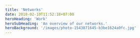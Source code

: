 ```yaml
---
title: 'Networks'
date: 2018-02-10T11:52:18+07:00
heroHeading: 'Work'
heroSubHeading: 'An overview of our networks.'
heroBackground: '/images/photo-1543871645-b3be1624a0fc.jpg'
---
```

